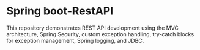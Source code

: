 <h1>Spring boot-RestAPI</h1>

This repository demonstrates REST API development using the MVC architecture, Spring Security, custom exception handling, try-catch blocks for exception management, Spring logging, and JDBC.


